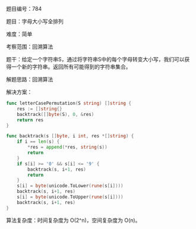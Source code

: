 题目编号：784

题目：字母大小写全排列

难度：简单

考察范围：回溯算法

题干：给定一个字符串S，通过将字符串S中的每个字母转变大小写，我们可以获得一个新的字符串。返回所有可能得到的字符串集合。

解题思路：回溯算法

解决方案：

```go
func letterCasePermutation(S string) []string {
    res := []string{}
    backtrack([]byte(S), 0, &res)
    return res
}

func backtrack(s []byte, i int, res *[]string) {
    if i == len(s) {
        *res = append(*res, string(s))
        return
    }
    if s[i] >= '0' && s[i] <= '9' {
        backtrack(s, i+1, res)
        return
    }
    s[i] = byte(unicode.ToLower(rune(s[i])))
    backtrack(s, i+1, res)
    s[i] = byte(unicode.ToUpper(rune(s[i])))
    backtrack(s, i+1, res)
}
```

算法复杂度：时间复杂度为 O(2^n)，空间复杂度为 O(n)。